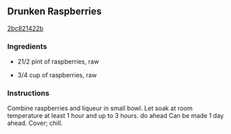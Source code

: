 ## Drunken Raspberries

[2bc821422b](http://www.epicurious.com/recipes/food/views/drunken-raspberries-235170)

### Ingredients

 - 21/2 pint of raspberries, raw

 - 3/4 cup of raspberries, raw

### Instructions

Combine raspberries and liqueur in small bowl. Let soak at room temperature at least 1 hour and up to 3 hours. do ahead Can be made 1 day ahead. Cover; chill.